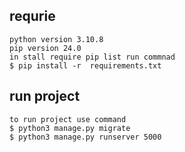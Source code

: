 
## requrie
    python version 3.10.8
    pip version 24.0
    in stall require pip list run commnad
    $ pip install -r  requirements.txt

## run project
    to run project use command
    $ python3 manage.py migrate
    $ python3 manage.py runserver 5000